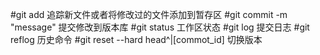 #git add	追踪新文件或者将修改过的文件添加到暂存区
#git commit -m "message"	提交修改到版本库
#git status	工作区状态
#git log	提交日志
#git reflog	历史命令
#git reset --hard head^|[commot_id]	切换版本
